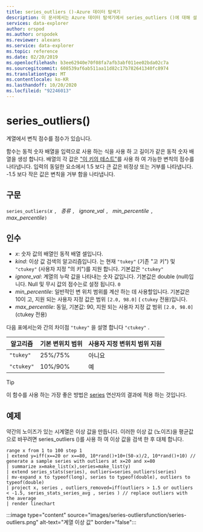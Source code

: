 ```yaml
---
title: series_outliers ()-Azure 데이터 탐색기
description: 이 문서에서는 Azure 데이터 탐색기에서 series_outliers ()에 대해 설명 합니다.
services: data-explorer
author: orspod
ms.author: orspodek
ms.reviewer: alexans
ms.service: data-explorer
ms.topic: reference
ms.date: 02/20/2019
ms.openlocfilehash: b3ee62940e70f08fa7afb3abf011ee02bda02c7a
ms.sourcegitcommit: 608539af6ab511aa11d82c17b782641340fc8974
ms.translationtype: MT
ms.contentlocale: ko-KR
ms.lasthandoff: 10/20/2020
ms.locfileid: "92246013"
---
```

# <a name="series_outliers"></a>series_outliers()

계열에서 변칙 점수를 점수가 있습니다.

함수는 동적 숫자 배열을 입력으로 사용 하는 식을 사용 하 고 길이가 같은 동적 숫자 배열을 생성 합니다. 배열의 각 값은 ["이 키의 테스트"](https://en.wikipedia.org/wiki/Outlier#Tukey's_fences)를 사용 하 여 가능한 변칙의 점수를 나타냅니다. 입력의 동일한 요소에서 1.5 보다 큰 값은 비정상 또는 거부를 나타냅니다. -1.5 보다 작은 값은 변칙을 거부 함을 나타냅니다.

## <a name="syntax"></a>구문

`series_outliers(`*x* `, ` *종류* `, ` *ignore_val* `, ` *min_percentile* `, ` *max_percentile*`)`

## <a name="arguments"></a>인수

* *x*: 숫자 값의 배열인 동적 배열 셀입니다.
* *kind*: 이상 값 검색의 알고리즘입니다. 는 현재 `"tukey"` (기존 "고 키") 및  `"ctukey"` (사용자 지정 "의 키")를 지원 합니다. 기본값은 `"ctukey"`
* *ignore_val*: 계열의 누락 값을 나타내는 숫자 값입니다. 기본값은 double (null)입니다. Null 및 무시 값의 점수는로 설정 됩니다. `0`
* *min_percentile*: 일반적인 변 위치 범위를 계산 하는 데 사용할입니다. 기본값은 10이 고, 지원 되는 사용자 지정 값은 범위 `[2.0, 98.0]` ( `ctukey` 전용)입니다.
* *max_percentile*: 동일, 기본값: 90, 지원 되는 사용자 지정 값 범위 `[2.0, 98.0]` (ctukey 전용)

다음 표에서는와 간의 차이점 `"tukey"` 을 설명 합니다 `"ctukey"` .

| 알고리즘 | 기본 변위치 범위 | 사용자 지정 변위치 범위 지원 |
|-----------|----------------------- |--------------------------------|
| `"tukey"` | 25%/75%              | 아니요                             |
| `"ctukey"`| 10%/90%              | 예                            |

> [!TIP]
> 이 함수를 사용 하는 가장 좋은 방법은 [series](make-seriesoperator.md) 연산자의 결과에 적용 하는 것입니다.

## <a name="example"></a>예제

약간의 노이즈가 있는 시계열은 이상 값을 만듭니다. 이러한 이상 값 (노이즈)을 평균값으로 바꾸려면 series_outliers ()를 사용 하 여 이상 값을 검색 한 후 대체 합니다.

<!-- csl: https://help.kusto.windows.net:443/Samples -->
```kusto
range x from 1 to 100 step 1 
| extend y=iff(x==20 or x==80, 10*rand()+10+(50-x)/2, 10*rand()+10) // generate a sample series with outliers at x=20 and x=80
| summarize x=make_list(x),series=make_list(y)
| extend series_stats(series), outliers=series_outliers(series)
| mv-expand x to typeof(long), series to typeof(double), outliers to typeof(double)
| project x, series , outliers_removed=iff(outliers > 1.5 or outliers < -1.5, series_stats_series_avg , series ) // replace outliers with the average
| render linechart
``` 

:::image type="content" source="images/series-outliersfunction/series-outliers.png" alt-text="계열 이상 값" border="false":::

